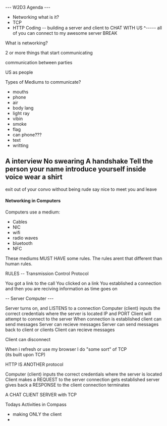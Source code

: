 --- W2D3 Agenda ---
 - Networking what is it?
 - TCP
 - HTTP
 Coding -- building a server and client to CHAT WITH US 
        ^----- all of you can connect to my awesome server
 BREAK


 What is networking?

 2 or more things that start communicating

communication between parties


US as people

Types of Mediums to communicate?

- mouths 
- phone
- air 
- body lang
- light ray
- vibin
- smoke 
- flag
- can phone???
- text
- writting


 A interview 
No swearing
A handshake
Tell the person your name
introduce yourself
inside voice
wear a shirt 
-----
exit out of your convo without being rude
say nice to meet you
and leave 

#### Networking in Computers

Computers use a medium:

 - Cables
 - NIC
 - wifi
 - radio waves
 - bluetooth
 - NFC

 These mediums MUST HAVE some rules. The rules arent that different than human rules.

RULES --  Transmission Control  Protocol

 You got a link to the call
 You clicked on a link 
 You established a connection
 and then you are reciving information as time goes on

-- Server         Computer ---

Server turns on, and LISTENS to a connection
Computer (client) inputs the correct credentials where the server is located
IP  and  PORT
Client will attempt to connect to the server
When connection is established client can send messages
Server can recieve messages 
Server can send messages back to client or clients
Client can recieve messages 

Client can disconnect


When i refresh or use my browser 
I do "some sort" of TCP  
(its built upon TCP)

HTTP IS ANOTHER protocol

Computer (client) inputs the correct credentials where the server is located
Client makes a REQUEST to the server
connection gets established
server gives back a RESPONSE to the client
connection terminates



A CHAT CLIENT SERVER with TCP


Todays Activities in Compass

- making ONLY the client 
- 